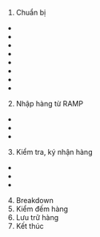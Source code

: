 1. Chuẩn bị

-
-
-
-
-
-
-
-

2. Nhập hàng từ RAMP

-
-
-

3. Kiểm tra, ký nhận hàng

-
-
-

4. Breakdown
5. Kiểm đếm hàng
6. Lưu trữ hàng
7. Kết thúc
